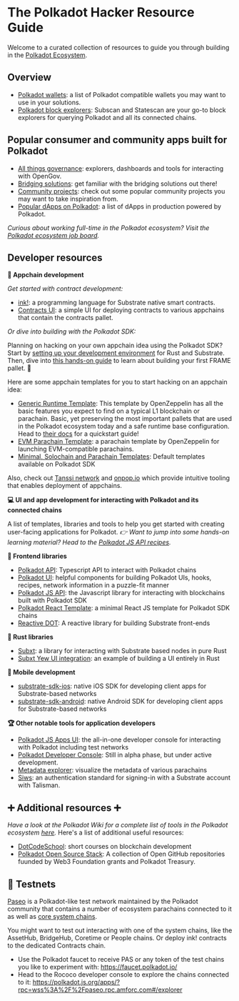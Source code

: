 # The Polkadot Hacker Resource Guide

Welcome to a curated collection of resources to guide you through building in the [Polkadot Ecosystem](https://polkadot.network/).

## Overview

- [Polkadot wallets](https://github.com/haquefardeen/awesome-dot?tab=readme-ov-file#wallets): a list of Polkadot compatible wallets you may want to use in your solutions.
- [Polkadot block explorers](https://github.com/haquefardeen/awesome-dot?tab=readme-ov-file#block-explorers): Subscan and Statescan are your go-to block explorers for querying Polkadot and all its connected chains.

## Popular consumer and community apps built for Polkadot

- [All things governance](https://github.com/haquefardeen/awesome-dot?tab=readme-ov-file#governance): explorers, dashboards and tools for interacting with OpenGov.
- [Bridging solutions](https://github.com/haquefardeen/awesome-dot?tab=readme-ov-file#bridges): get familiar with the bridging solutions out there!
- [Community projects](https://github.com/haquefardeen/awesome-dot?tab=readme-ov-file#community-projects): check out some popular community projects you may want to take inspiration from.
- [Popular dApps on Polkadot](https://github.com/haquefardeen/awesome-dot?tab=readme-ov-file#dapps): a list of dApps in production powered by Polkadot.

_Curious about working full-time in the Polkadot ecosystem? Visit the [Polkadot ecosystem job board](https://polkadot.getro.com/jobs)._

## Developer resources

**🦀 Appchain development** 

_Get started with contract development:_

- [ink!](https://use.ink/): a programming language for Substrate native smart contracts.
- [Contracts UI](https://ui.use.ink/?rpc=wss://rpc2.paseo.popnetwork.xyz): a simple UI for deploying contracts to various appchains that contain the contracts pallet. 

_Or dive into building with the Polkadot SDK:_

Planning on hacking on your own appchain idea using the Polkadot SDK? Start by [setting up your development environment](https://docs.substrate.io/install/) for Rust and Substrate. Then, dive into [this hands-on guide](https://paritytech.github.io/polkadot-sdk/master/polkadot_sdk_docs/guides/your_first_pallet/index.html) to learn about building your first FRAME pallet. 🚀

Here are some appchain templates for you to start hacking on an appchain idea:

- [Generic Runtime Template](https://github.com/OpenZeppelin/polkadot-runtime-templates/tree/main/generic-template): This template by OpenZeppelin has all the basic features you expect to find on a typical L1 blockchain or parachain. Basic, yet preserving the most important pallets that are used in the Polkadot ecosystem today and a safe runtime base configuration. Head to [their docs](https://docs.openzeppelin.com/substrate-runtimes/1.0.0/) for a quickstart guide!
- [EVM Parachain Template](https://github.com/OpenZeppelin/polkadot-runtime-templates/tree/main/evm-template): a parachain template by OpenZeppelin for launching EVM-compatible parachains.
- [Minimal, Solochain and Parachain Templates](https://github.com/paritytech/polkadot-sdk/tree/master/templates): Default templates available on Polkadot SDK

Also, check out [Tanssi network](https://www.tanssi.network/) and [onpop.io](https://onpop.io/) which provide intuitive tooling that enables deployment of appchains. 

**💻 UI and app development for interacting with Polkadot and its connected chains**

A list of templates, libraries and tools to help you get started with creating user-facing applications for Polkadot. _👉 Want to jump into some hands-on learning material? Head to the [Polkadot JS API recipes](https://polkadotjs-developer-hub.gitbook.io/polkadotjs-recipies/)._

**🍦 Frontend libraries**

- [Polkadot API](https://papi.how/): Typescript API to interact with Polkadot chains
- [Polkadot UI](http://www.polkadot-ui.xyz): helpful components for building Polkadot UIs, hooks, recipes, network information in a puzzle-fit manner
- [Polkadot JS API](https://polkadot.js.org/docs/api/): the Javascript library for interacting with blockchains built with Polkadot SDK
- [Polkadot React Template](https://github.com/shawntabrizi/polkadot-react-template): a minimal React JS template for Polkadot SDK chains
- [Reactive DOT](https://reactivedot.dev/): A reactive library for building Substrate front-ends

**🦀 Rust libraries**

- [Subxt](https://docs.rs/subxt/latest/subxt/): a library for interacting with Substrate based nodes in pure Rust
- [Subxt Yew UI integration](https://github.com/paritytech/subxt/tree/master/examples/wasm-example): an example of building a UI entirely in Rust 

**📱 Mobile development**

- [substrate-sdk-ios](https://github.com/novasamatech/substrate-sdk-ios): native iOS SDK for developing client apps for Substrate-based networks
- [substrate-sdk-android](https://github.com/novasamatech/substrate-sdk-android): native Android SDK for developing client apps for Substrate-based networks

**🏆 Other notable tools for application developers**

- [Polkadot JS Apps UI](https://polkadot.js.org/apps/#/explorer): the all-in-one developer console for interacting with Polkadot including test networks
- [Polkadot Developer Console](https://console.polkadot.cloud/): Still in alpha phase, but under active development.
- [Metadata explorer](https://wiki.polkadot.network/docs/metadata): visualize the metadata of various parachains
- [Siws](https://siws.xyz/): an authentication standard for signing-in with a Substrate account with Talisman.


## ➕ Additional resources ➕

_Have a look at the Polkadot Wiki for a complete list of tools in the Polkadot ecosystem [here](https://wiki.polkadot.network/docs/build-tools-index)._ Here's a list of additional useful resources:

- [DotCodeSchool](https://dotcodeschool.com/courses): short courses on blockchain development
- [Polkadot Open Source Stack](https://wiki.polkadot.network/docs/build-open-source): A collection of Open GitHub repositories fuunded by Web3 Foundation grants and Polkadot Treasury.

## 🛜 Testnets 

[Paseo](https://github.com/paseo-network) is a Polkadot-like test network maintained by the Polkadot community that contains a number of ecosystem parachains connected to it as well as [core system chains](https://wiki.polkadot.network/docs/learn-system-chains).

You might want to test out interacting with one of the system chains, like the AssetHub, BridgeHub, Coretime or People chains. Or deploy ink! contracts to the dedicated Contracts chain.

- Use the Polkadot faucet to receive PAS or any token of the test chains you like to experiment with: https://faucet.polkadot.io/
- Head to the Rococo developer console to explore the chains connected to it: https://polkadot.js.org/apps/?rpc=wss%3A%2F%2Fpaseo.rpc.amforc.com#/explorer
